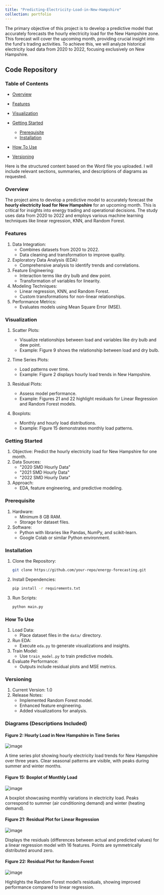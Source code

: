 ```yaml
---
title: "Predicting-Electricity-Load-in-New-Hampshire"
collection: portfolio
---
```

The primary objective of this project is to develop a predictive model that accurately forecasts the hourly electricity load for the New Hampshire zone. This forecast will cover the upcoming month, providing crucial insight into the fund's trading activities. To achieve this, we will analyze historical electricity load data from 2020 to 2022, focusing exclusively on New Hampshire.
 
## Code Repository

### Table of Contents

- [Overview](#overview)
- [Features](#features)
- [Visualization](#visualization)
- [Getting Started](#getting-started)
   - [Prerequisite](#prerequisite)
   - [Installation](#installation)

- [How To Use](how-to-use)
- [Versioning](versioning)



Here is the structured content based on the Word file you uploaded. I will include relevant sections, summaries, and descriptions of diagrams as requested.



### Overview
The project aims to develop a predictive model to accurately forecast the **hourly electricity load for New Hampshire** for an upcoming month. This is critical for insights into energy trading and operational decisions. The study uses data from 2020 to 2022 and employs various machine learning techniques like linear regression, KNN, and Random Forest.



### Features
1. Data Integration:
   - Combines datasets from 2020 to 2022.
   - Data cleaning and transformation to improve quality.
2. Exploratory Data Analysis (EDA):
   - Comprehensive analysis to identify trends and correlations.
3. Feature Engineering:
   - Interaction terms like dry bulb and dew point.
   - Transformation of variables for linearity.
4. Modeling Techniques:
   - Linear regression, KNN, and Random Forest.
   - Custom transformations for non-linear relationships.
5. Performance Metrics:
   - Evaluates models using Mean Square Error (MSE).



### Visualization
1. Scatter Plots:
   - Visualize relationships between load and variables like dry bulb and dew point.
   - Example: Figure 9 shows the relationship between load and dry bulb.

2. Time Series Plots:
   - Load patterns over time.
   - Example: Figure 2 displays hourly load trends in New Hampshire.

3. Residual Plots:
   - Assess model performance.
   - Example: Figures 21 and 22 highlight residuals for Linear Regression and Random Forest models.

4. Boxplots:
   - Monthly and hourly load distributions.
   - Example: Figure 15 demonstrates monthly load patterns.



### Getting Started
1. Objective: Predict the hourly electricity load for New Hampshire for one month.
2. Data Sources:
   - "2020 SMD Hourly Data"
   - "2021 SMD Hourly Data"
   - "2022 SMD Hourly Data"
3. Approach:
   - EDA, feature engineering, and predictive modeling.



### Prerequisite
1. Hardware:
   - Minimum 8 GB RAM.
   - Storage for dataset files.
2. Software:
   - Python with libraries like Pandas, NumPy, and scikit-learn.
   - Google Colab or similar Python environment.



### Installation
1. Clone the Repository:
   ```bash
   git clone https://github.com/your-repo/energy-forecasting.git
   ```
2. Install Dependencies:
   ```bash
   pip install -r requirements.txt
   ```
3. Run Scripts:
   ```bash
   python main.py
   ```



### How To Use
1. Load Data:
   - Place dataset files in the `data/` directory.
2. Run EDA:
   - Execute `eda.py` to generate visualizations and insights.
3. Train Model:
   - Use `train_model.py` to train predictive models.
4. Evaluate Performance:
   - Outputs include residual plots and MSE metrics.



### Versioning
1. Current Version: 1.0
2. Release Notes:
   - Implemented Random Forest model.
   - Enhanced feature engineering.
   - Added visualizations for analysis.



### Diagrams (Descriptions Included)

#### Figure 2: Hourly Load in New Hampshire in Time Series
![image](https://github.com/user-attachments/assets/21b694a9-cb9b-420e-a4cb-d3a4562e7e3f)

A time series plot showing hourly electricity load trends for New Hampshire over three years. Clear seasonal patterns are visible, with peaks during summer and winter months.

#### Figure 15: Boxplot of Monthly Load
![image](https://github.com/user-attachments/assets/6c09dbc5-880d-4055-b6cc-13aa0ba52182)

A boxplot showcasing monthly variations in electricity load. Peaks correspond to summer (air conditioning demand) and winter (heating demand).

#### Figure 21: Residual Plot for Linear Regression
![image](https://github.com/user-attachments/assets/9549952e-2cd0-4ad7-a31c-2ca894bc3fe9)

Displays the residuals (differences between actual and predicted values) for a linear regression model with 16 features. Points are symmetrically distributed around zero.

#### Figure 22: Residual Plot for Random Forest
![image](https://github.com/user-attachments/assets/6a6d81b8-20b3-47bf-b4ba-3a59ca180588)

Highlights the Random Forest model’s residuals, showing improved performance compared to linear regression.






 
